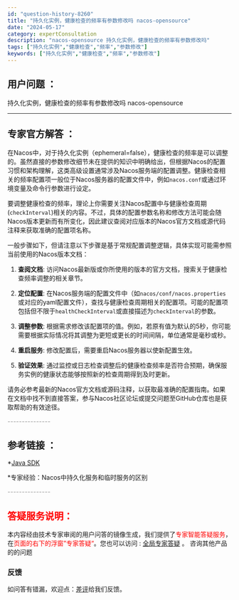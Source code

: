 ```yaml
---
id: "question-history-8260"
title: "持久化实例，健康检查的频率有参数修改吗 nacos-opensource"
date: "2024-05-17"
category: expertConsultation
description: "nacos-opensource 持久化实例，健康检查的频率有参数修改吗"
tags: ["持久化实例","健康检查","频率","参数修改"]
keywords: ["持久化实例","健康检查","频率","参数修改"]
---
```


## 用户问题 ： 
 持久化实例，健康检查的频率有参数修改吗 nacos-opensource 

---------------
## 专家官方解答 ：

在Nacos中，对于持久化实例（ephemeral=false），健康检查的频率是可以调整的。虽然直接的参数修改细节未在提供的知识中明确给出，但根据Nacos的配置习惯和架构理解，这类高级设置通常涉及Nacos服务端的配置调整。健康检查相关的频率配置项一般位于Nacos服务器的配置文件中，例如`nacos.conf`或通过环境变量及命令行参数进行设定。

要调整健康检查的频率，理论上你需要关注Nacos配置中与健康检查周期(`checkInterval`)相关的内容。不过，具体的配置参数名称和修改方法可能会随Nacos版本更新而有所变化，因此建议查阅对应版本的Nacos官方文档或源代码注释来获取准确的配置项名称。

一般步骤如下，但请注意以下步骤是基于常规配置调整逻辑，具体实现可能需参照当前使用的Nacos版本文档：

1. **查阅文档**: 访问Nacos最新版或你所使用的版本的官方文档，搜索关于健康检查频率调整的相关章节。

2. **定位配置**: 在Nacos服务端的配置文件中（如`nacos/conf/nacos.properties`或对应的yaml配置文件），查找与健康检查周期相关的配置项。可能的配置项包括但不限于`healthCheckInterval`或直接描述为`checkInterval`的参数。

3. **调整参数**: 根据需求修改该配置项的值。例如，若原有值为默认的5秒，你可能需要根据实际情况将其调整为更短或更长的时间间隔，单位通常是毫秒或秒。

4. **重启服务**: 修改配置后，需要重启Nacos服务器以使新配置生效。

5. **验证效果**: 通过监控或日志检查调整后的健康检查频率是否符合预期，确保服务实例的健康状态能够按照新的检查周期得到及时更新。

请务必参考最新的Nacos官方文档或源码注释，以获取最准确的配置指南。如果在文档中找不到直接答案，参与Nacos社区论坛或提交问题至GitHub仓库也是获取帮助的有效途径。


<font color="#949494">---------------</font> 


## 参考链接 ：

*[Java SDK](https://nacos.io/docs/latest/guide/user/sdk)
 
 *专家经验：Nacos中持久化服务和临时服务的区别 


 <font color="#949494">---------------</font> 
 


## <font color="#FF0000">答疑服务说明：</font> 

本内容经由技术专家审阅的用户问答的镜像生成，我们提供了<font color="#FF0000">专家智能答疑服务</font>，在<font color="#FF0000">页面的右下的浮窗”专家答疑“</font>。您也可以访问 : [全局专家答疑](https://opensource.alibaba.com/chatBot) 。 咨询其他产品的的问题

### 反馈
如问答有错漏，欢迎点：[差评](https://ai.nacos.io/user/feedbackByEnhancerGradePOJOID?enhancerGradePOJOId=13609)给我们反馈。
